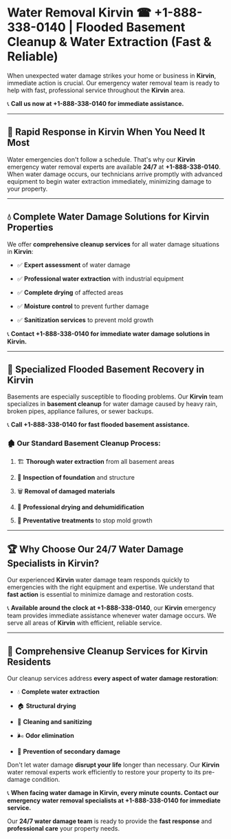 # Water Removal Kirvin ☎ +1-888-338-0140 | Flooded Basement Cleanup & Water Extraction (Fast & Reliable)

When unexpected water damage strikes your home or business in **Kirvin**, immediate action is crucial. Our emergency water removal team is ready to help with fast, professional service throughout the **Kirvin** area. 

📞 **Call us now at +1-888-338-0140 for immediate assistance.**
---
## 🚀 Rapid Response in Kirvin When You Need It Most
Water emergencies don't follow a schedule. That's why our **Kirvin** emergency water removal experts are available **24/7** at **+1-888-338-0140**. When water damage occurs, our technicians arrive promptly with advanced equipment to begin water extraction immediately, minimizing damage to your property.
---
## 💧 Complete Water Damage Solutions for Kirvin Properties
We offer **comprehensive cleanup services** for all water damage situations in **Kirvin**:
- ✅ **Expert assessment** of water damage  
- ✅ **Professional water extraction** with industrial equipment  
- ✅ **Complete drying** of affected areas  
- ✅ **Moisture control** to prevent further damage  
- ✅ **Sanitization services** to prevent mold growth  
📞 **Contact +1-888-338-0140 for immediate water damage solutions in Kirvin.**
---
## 🌊 Specialized Flooded Basement Recovery in Kirvin
Basements are especially susceptible to flooding problems. Our **Kirvin** team specializes in **basement cleanup** for water damage caused by heavy rain, broken pipes, appliance failures, or sewer backups. 
📞 **Call +1-888-338-0140 for fast flooded basement assistance.**
### 🏚️ Our Standard Basement Cleanup Process:
1. 🏗️ **Thorough water extraction** from all basement areas  
2. 🔎 **Inspection of foundation** and structure  
3. 🗑️ **Removal of damaged materials**  
4. 💨 **Professional drying and dehumidification**  
5. 🚫 **Preventative treatments** to stop mold growth  
---
## 🏆 Why Choose Our 24/7 Water Damage Specialists in Kirvin?
Our experienced **Kirvin** water damage team responds quickly to emergencies with the right equipment and expertise. We understand that **fast action** is essential to minimize damage and restoration costs.
📞 **Available around the clock at +1-888-338-0140**, our **Kirvin** emergency team provides immediate assistance whenever water damage occurs. We serve all areas of **Kirvin** with efficient, reliable service.
---
## 🧹 Comprehensive Cleanup Services for Kirvin Residents
Our cleanup services address **every aspect of water damage restoration**:
- 💧 **Complete water extraction**  
- 🏠 **Structural drying**  
- 🧼 **Cleaning and sanitizing**  
- 🌬️ **Odor elimination**  
- 🚫 **Prevention of secondary damage**  
Don't let water damage **disrupt your life** longer than necessary. Our **Kirvin** water removal experts work efficiently to restore your property to its pre-damage condition.
📞 **When facing water damage in Kirvin, every minute counts. Contact our emergency water removal specialists at +1-888-338-0140 for immediate service.**
Our **24/7 water damage team** is ready to provide the **fast response** and **professional care** your property needs.
